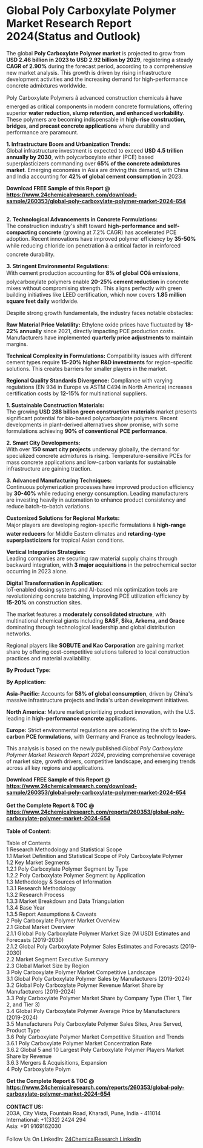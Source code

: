 <h1>Global Poly Carboxylate Polymer Market Research Report 2024(Status and Outlook)</h1><p>The global <strong>Poly Carboxylate Polymer market</strong> is projected to grow from <strong>USD 2.46 billion in 2023 to USD 2.92 billion by 2029</strong>, registering a steady <strong>CAGR of 2.90%</strong> during the forecast period, according to a comprehensive new market analysis. This growth is driven by rising infrastructure development activities and the increasing demand for high-performance concrete admixtures worldwide.</p><p>Poly Carboxylate Polymers â advanced construction chemicals â have emerged as critical components in modern concrete formulations, offering superior <strong>water reduction, slump retention, and enhanced workability</strong>. These polymers are becoming indispensable in <strong>high-rise construction, bridges, and precast concrete applications</strong> where durability and performance are paramount.</p><p><strong>1. Infrastructure Boom and Urbanization Trends:</strong><br>
Global infrastructure investment is expected to exceed <strong>USD 4.5 trillion annually by 2030</strong>, with polycarboxylate ether (PCE) based superplasticizers commanding over <strong>65% of the concrete admixtures market</strong>. Emerging economies in Asia are driving this demand, with China and India accounting for <strong>42% of global cement consumption</strong> in 2023.</p><div><b>Download FREE Sample of this Report @ 
            <a href="https://www.24chemicalresearch.com/download-sample/260353/global-poly-carboxylate-polymer-market-2024-654">
            https://www.24chemicalresearch.com/download-sample/260353/global-poly-carboxylate-polymer-market-2024-654</a></b></div><br><p><strong>2. Technological Advancements in Concrete Formulations:</strong><br>
The construction industry's shift toward <strong>high-performance and self-compacting concrete</strong> (growing at 7.2% CAGR) has accelerated PCE adoption. Recent innovations have improved polymer efficiency by <strong>35-50%</strong> while reducing chloride ion penetration â a critical factor in reinforced concrete durability.</p><p><strong>3. Stringent Environmental Regulations:</strong><br>
With cement production accounting for <strong>8% of global COâ emissions</strong>, polycarboxylate polymers enable <strong>20-25% cement reduction</strong> in concrete mixes without compromising strength. This aligns perfectly with green building initiatives like LEED certification, which now covers <strong>1.85 million square feet daily</strong> worldwide.</p><p>Despite strong growth fundamentals, the industry faces notable obstacles:</p><p><strong>Raw Material Price Volatility:</strong> Ethylene oxide prices have fluctuated by <strong>18-22% annually</strong> since 2021, directly impacting PCE production costs. Manufacturers have implemented <strong>quarterly price adjustments</strong> to maintain margins.</p><p><strong>Technical Complexity in Formulations:</strong> Compatibility issues with different cement types require <strong>15-20% higher R&amp;D investments</strong> for region-specific solutions. This creates barriers for smaller players in the market.</p><p><strong>Regional Quality Standards Divergence:</strong> Compliance with varying regulations (EN 934 in Europe vs ASTM C494 in North America) increases certification costs by <strong>12-15%</strong> for multinational suppliers.</p><p><strong>1. Sustainable Construction Materials:</strong><br>
The growing <strong>USD 288 billion green construction materials</strong> market presents significant potential for bio-based polycarboxylate polymers. Recent developments in plant-derived alternatives show promise, with some formulations achieving <strong>90% of conventional PCE performance</strong>.</p><p><strong>2. Smart City Developments:</strong><br>
With over <strong>150 smart city projects</strong> underway globally, the demand for specialized concrete admixtures is rising. Temperature-sensitive PCEs for mass concrete applications and low-carbon variants for sustainable infrastructure are gaining traction.</p><p><strong>3. Advanced Manufacturing Techniques:</strong><br>
Continuous polymerization processes have improved production efficiency by <strong>30-40%</strong> while reducing energy consumption. Leading manufacturers are investing heavily in automation to enhance product consistency and reduce batch-to-batch variations.</p><p><strong>Customized Solutions for Regional Markets:</strong><br>
	Major players are developing region-specific formulations â <strong>high-range water reducers</strong> for Middle Eastern climates and <strong>retarding-type superplasticizers</strong> for tropical Asian conditions.</p><p><strong>Vertical Integration Strategies:</strong><br>
	Leading companies are securing raw material supply chains through backward integration, with <strong>3 major acquisitions</strong> in the petrochemical sector occurring in 2023 alone.</p><p><strong>Digital Transformation in Application:</strong><br>
	IoT-enabled dosing systems and AI-based mix optimization tools are revolutionizing concrete batching, improving PCE utilization efficiency by <strong>15-20%</strong> on construction sites.</p><p>The market features a <strong>moderately consolidated structure</strong>, with multinational chemical giants including <strong>BASF, Sika, Arkema, and Grace</strong> dominating through technological leadership and global distribution networks.</p><p>Regional players like <strong>SOBUTE and Kao Corporation</strong> are gaining market share by offering cost-competitive solutions tailored to local construction practices and material availability.</p><p><strong>By Product Type:</strong></p><p><strong>By Application:</strong></p><p><strong>Asia-Pacific:</strong> Accounts for <strong>58% of global consumption</strong>, driven by China's massive infrastructure projects and India's urban development initiatives.</p><p><strong>North America:</strong> Mature market prioritizing product innovation, with the U.S. leading in <strong>high-performance concrete</strong> applications.</p><p><strong>Europe:</strong> Strict environmental regulations are accelerating the shift to <strong>low-carbon PCE formulations</strong>, with Germany and France as technology leaders.</p><p>This analysis is based on the newly published <em>Global Poly Carboxylate Polymer Market Research Report 2024</em>, providing comprehensive coverage of market size, growth drivers, competitive landscape, and emerging trends across all key regions and applications.</p><div><b>Download FREE Sample of this Report @ 
            <a href="https://www.24chemicalresearch.com/download-sample/260353/global-poly-carboxylate-polymer-market-2024-654">
            https://www.24chemicalresearch.com/download-sample/260353/global-poly-carboxylate-polymer-market-2024-654</a></b></div><br><div><b>Get the Complete Report & TOC @ 
            <a href="https://www.24chemicalresearch.com/reports/260353/global-poly-carboxylate-polymer-market-2024-654">
            https://www.24chemicalresearch.com/reports/260353/global-poly-carboxylate-polymer-market-2024-654</a></b></div><br>
            <b>Table of Content:</b><p>Table of Contents<br />
1 Research Methodology and Statistical Scope<br />
1.1 Market Definition and Statistical Scope of Poly Carboxylate Polymer<br />
1.2 Key Market Segments<br />
1.2.1 Poly Carboxylate Polymer Segment by Type<br />
1.2.2 Poly Carboxylate Polymer Segment by Application<br />
1.3 Methodology & Sources of Information<br />
1.3.1 Research Methodology<br />
1.3.2 Research Process<br />
1.3.3 Market Breakdown and Data Triangulation<br />
1.3.4 Base Year<br />
1.3.5 Report Assumptions & Caveats<br />
2 Poly Carboxylate Polymer Market Overview<br />
2.1 Global Market Overview<br />
2.1.1 Global Poly Carboxylate Polymer Market Size (M USD) Estimates and Forecasts (2019-2030)<br />
2.1.2 Global Poly Carboxylate Polymer Sales Estimates and Forecasts (2019-2030)<br />
2.2 Market Segment Executive Summary<br />
2.3 Global Market Size by Region<br />
3 Poly Carboxylate Polymer Market Competitive Landscape<br />
3.1 Global Poly Carboxylate Polymer Sales by Manufacturers (2019-2024)<br />
3.2 Global Poly Carboxylate Polymer Revenue Market Share by Manufacturers (2019-2024)<br />
3.3 Poly Carboxylate Polymer Market Share by Company Type (Tier 1, Tier 2, and Tier 3)<br />
3.4 Global Poly Carboxylate Polymer Average Price by Manufacturers (2019-2024)<br />
3.5 Manufacturers Poly Carboxylate Polymer Sales Sites, Area Served, Product Type<br />
3.6 Poly Carboxylate Polymer Market Competitive Situation and Trends<br />
3.6.1 Poly Carboxylate Polymer Market Concentration Rate<br />
3.6.2 Global 5 and 10 Largest Poly Carboxylate Polymer Players Market Share by Revenue<br />
3.6.3 Mergers & Acquisitions, Expansion<br />
4 Poly Carboxylate Polym</p><div><b>Get the Complete Report & TOC @ 
            <a href="https://www.24chemicalresearch.com/reports/260353/global-poly-carboxylate-polymer-market-2024-654">
            https://www.24chemicalresearch.com/reports/260353/global-poly-carboxylate-polymer-market-2024-654</a></b></div><br><b>CONTACT US:</b><br>
            203A, City Vista, Fountain Road, Kharadi, Pune, India - 411014<br>
            International: +1(332) 2424 294<br>
            Asia: +91 9169162030 <br><br>
            Follow Us On LinkedIn: <a href="https://www.linkedin.com/company/24chemicalresearch/">24ChemicalResearch LinkedIn</a>
